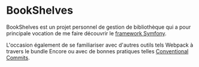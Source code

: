 # BookShelves

BookShelves est un projet personnel de gestion de bibliothèque qui a pour principale vocation de me faire découvrir le [framework Symfony](https://symfony.com/).

L'occasion également de se familiariser avec d'autres outils tels Webpack à travers le bundle Encore ou avec de bonnes pratiques telles [Conventional Commits](https://www.conventionalcommits.org/en/v1.0.0/).